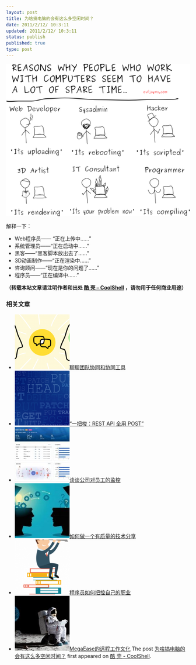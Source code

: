 ```yaml
---
layout: post
title: 为啥搞电脑的会有这么多空闲时间？
date: 2011/2/12/ 10:3:11
updated: 2011/2/12/ 10:3:11
status: publish
published: true
type: post
---
```


[![](../wp-content/uploads/2011/02/reasons_why_people_who_work_with_computers_seem_to_have_a_lot_of_spare_time.png "reasons_why_people_who_work_with_computers_seem_to_have_a_lot_of_spare_time")](https://coolshell.cn/wp-content/uploads/2011/02/reasons_why_people_who_work_with_computers_seem_to_have_a_lot_of_spare_time.png)


解释一下：



* Web程序员—— “正在上传中……”
* 系统管理员——“正在启动中……”
* 黑客——“黑客脚本放出去了……”
* 3D动画制作——“正在渲染中……”
* 咨询顾问——“现在是你的问题了……”
* 程序员——“正在编译中……”




**（转载本站文章请注明作者和出处 [酷 壳 – CoolShell](https://coolshell.cn/) ，请勿用于任何商业用途）**



### 相关文章

* [![聊聊团队协同和协同工具](../wp-content/uploads/2022/10/communication-150x150.png)](https://coolshell.cn/articles/22298.html)[聊聊团队协同和协同工具](https://coolshell.cn/articles/22298.html)
* [![“一把梭：REST API 全用 POST”](../wp-content/uploads/2022/02/http_method-150x150.png)](https://coolshell.cn/articles/22173.html)[“一把梭：REST API 全用 POST”](https://coolshell.cn/articles/22173.html)
* [![谈谈公司对员工的监控](../wp-content/uploads/2022/02/monitoring-150x150.jpeg)](https://coolshell.cn/articles/22157.html)[谈谈公司对员工的监控](https://coolshell.cn/articles/22157.html)
* [![如何做一个有质量的技术分享](../wp-content/uploads/2021/07/knowledge_sharing-300x169-1-150x150.jpeg)](https://coolshell.cn/articles/21589.html)[如何做一个有质量的技术分享](https://coolshell.cn/articles/21589.html)
* [![程序员如何把控自己的职业](../wp-content/uploads/2020/08/programmer.01-e1596792460687-150x150.png)](https://coolshell.cn/articles/20977.html)[程序员如何把控自己的职业](https://coolshell.cn/articles/20977.html)
* [![MegaEase的远程工作文化](../wp-content/uploads/2020/01/remote-150x150.jpg)](https://coolshell.cn/articles/20765.html)[MegaEase的远程工作文化](https://coolshell.cn/articles/20765.html)
The post [为啥搞电脑的会有这么多空闲时间？](https://coolshell.cn/articles/3672.html) first appeared on [酷 壳 - CoolShell](https://coolshell.cn).